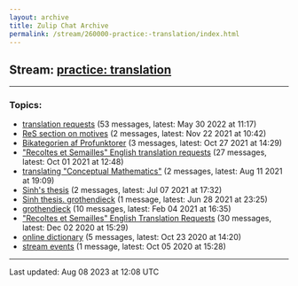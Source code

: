 ```yaml
---
layout: archive
title: Zulip Chat Archive
permalink: /stream/260000-practice:-translation/index.html
---
```


## Stream: [practice: translation](https://mattecapu.github.io/ct-zulip-archive/stream/260000-practice:-translation/index.html)
---

### Topics:

* [translation requests](topic/topic_translation.20requests.html) (53 messages, latest: May 30 2022 at 11:17)
* [ReS section on motives](topic/topic_ReS.20section.20on.20motives.html) (2 messages, latest: Nov 22 2021 at 10:42)
* [Bikategorien af Profunktorer](topic/topic_Bikategorien.20af.20Profunktorer.html) (3 messages, latest: Oct 27 2021 at 14:29)
* ["Recoltes et Semailles" English translation requests](topic/topic_.22Recoltes.20et.20Semailles.22.20English.20translation.20requests.html) (27 messages, latest: Oct 01 2021 at 12:48)
* [translating "Conceptual Mathematics"](topic/topic_translating.20.22Conceptual.20Mathematics.22.html) (2 messages, latest: Aug 11 2021 at 19:09)
* [Sinh's thesis](topic/topic_Sinh's.20thesis.html) (2 messages, latest: Jul 07 2021 at 17:32)
* [Sinh thesis. grothendieck](topic/topic_Sinh.20thesis.2E.20grothendieck.html) (1 message, latest: Jun 28 2021 at 23:25)
* [grothendieck](topic/topic_grothendieck.html) (10 messages, latest: Feb 04 2021 at 16:35)
* ["Recoltes et Semailles" English Translation Requests](topic/topic_.22Recoltes.20et.20Semailles.22.20English.20Translation.20Requests.html) (30 messages, latest: Dec 02 2020 at 15:29)
* [online dictionary](topic/topic_online.20dictionary.html) (5 messages, latest: Oct 23 2020 at 14:20)
* [stream events](topic/topic_stream.20events.html) (1 message, latest: Oct 05 2020 at 15:28)

<hr><p>Last updated: Aug 08 2023 at 12:08 UTC</p>